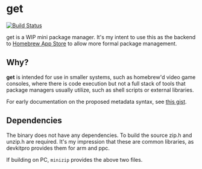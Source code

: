 # get
[![Build Status](https://travis-ci.org/vgmoose/get.svg?branch=master)](https://travis-ci.org/vgmoose/get)

get is a WIP mini package manager. It's my intent to use this as the backend to [Homebrew App Store](http://github.com/vgmoose/hbas) to allow more formal package management.

## Why?
**get** is intended for use in smaller systems, such as homebrew'd video game consoles, where there is code execution but not a full stack of tools that package managers usually utilize, such as shell scripts or external libraries.

For early documentation on the proposed metadata syntax, see [this gist](https://gist.github.com/vgmoose/90f48949c95927c8e92c990bd6985b38).

## Dependencies
The binary does not have any dependencies. To build the source zip.h and unzip.h are required. It's my impression that these are common libraries, as devkitpro provides them for arm and ppc.

If building on PC, `minizip` provides the above two files.
